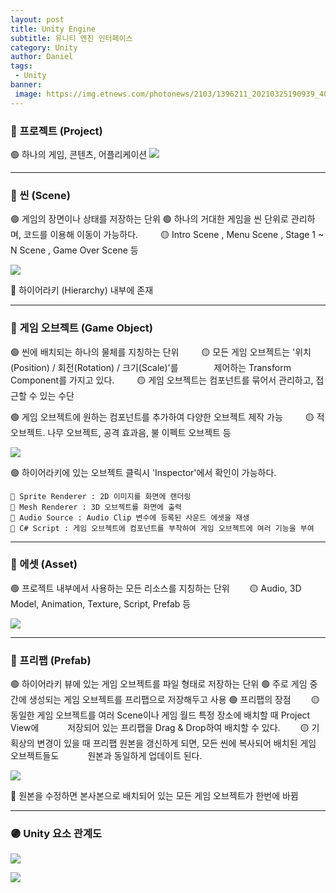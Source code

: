 ```yaml
---
layout: post
title: Unity Engine
subtitle: 유니티 엔진 인터페이스
category: Unity
author: Daniel
tags: 
 - Unity
banner:
 image: https://img.etnews.com/photonews/2103/1396211_20210325190939_408_0012.jpg
---
```


### 🔴 프로젝트 (Project)

🟢 하나의 게임, 콘텐츠, 어플리케이션
![](https://i.imgur.com/DRs3TTm.png)
***

### 🔴 씬 (Scene)

🟢 게임의 장면이나 상태를 저장하는 단위
🟢 하나의 거대한 게임을 씬 단위로 관리하며, 코드를 이용해 이동이 가능하다.
&ensp;&ensp;&ensp;&ensp; 🟡 Intro Scene , Menu Scene , Stage 1 ~ N Scene , Game Over Scene 등

![](https://i.imgur.com/xw6AQxl.png)

🔵 하이어라키 (Hierarchy) 내부에 존재

***

### 🔴 게임 오브젝트 (Game Object)

🟢 씬에 배치되는 하나의 물체를 지칭하는 단위
&ensp;&ensp;&ensp;&ensp; 🟡 모든 게임 오브젝트는 '위치(Position) / 회전(Rotation) / 크기(Scale)'를
&ensp;&ensp;&ensp;&ensp;&ensp;&ensp;&ensp; 제어하는 Transform Component를 가지고 있다.
&ensp;&ensp;&ensp;&ensp; 🟡 게임 오브젝트는 컴포넌트를 묶어서 관리하고, 접근할 수 있는 수단
	
🟢 게임 오브젝트에 원하는 컴포넌트를 추가하여 다양한 오브젝트 제작 가능
&ensp;&ensp;&ensp;&ensp; 🟡 적 오브젝트. 나무 오브젝트, 공격 효과음, 불 이펙트 오브젝트 등

![](https://i.imgur.com/kCw0qGt.png)

🟣 하이어라키에 있는 오브젝트 클릭시 'Inspector'에서 확인이 가능하다.

	🔵 Sprite Renderer : 2D 이미지를 화면에 랜더링
	🔵 Mesh Renderer : 3D 오브젝트를 화면에 출력
	🔵 Audio Source : Audio Clip 변수에 등록된 사운드 에셋을 재생
	🔵 C# Script : 게임 오브젝트에 컴포넌트를 부착하여 게임 오브젝트에 여러 기능을 부여

***

### 🔴 에셋 (Asset)

🟢 프로젝트 내부에서 사용하는 모든 리소스를 지칭하는 단위
&ensp;&ensp;&ensp;&ensp;🟡 Audio, 3D Model, Animation, Texture, Script, Prefab 등
	
![](https://i.imgur.com/Pi1CEd9.png)

***

### 🔴 프리팹 (Prefab)

🟢 하이어라키 뷰에 있는 게임 오브젝트를 파일 형태로 저장하는 단위
🟢 주로 게임 중간에 생성되는 게임 오브젝트를 프리팹으로 저장해두고 사용
🟢 프리팹의 장점
&ensp;&ensp;&ensp;&ensp;🟡 동일한 게임 오브젝트를 여러 Scene이나 게임 월드 특정 장소에 배치할 때 Project View에 
		&ensp;&ensp;&ensp;&ensp;&ensp;&ensp;저장되어 있는 프리팹을 Drag & Drop하여 배치할 수 있다.
&ensp;&ensp;&ensp;&ensp;🟡 기획상의 변경이 있을 때 프리팹 원본을 갱신하게 되면, 모든 씬에 복사되어 배치된 게임 오브젝트들도 
		&ensp;&ensp;&ensp;&ensp;&ensp;&ensp;원본과 동일하게 업데이트 된다.

![](https://i.imgur.com/JkqFNwl.png)

🔵 원본을 수정하면 본사본으로 배치되어 있는 모든 게임 오브젝트가 한번에 바뀜

***

### 🟣 Unity 요소 관계도
 
![](https://i.imgur.com/UjrCV5h.png)

![](https://i.imgur.com/qQkJElX.png)